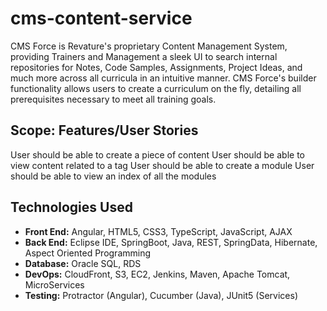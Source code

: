 # cms-content-service
CMS Force is Revature's proprietary Content Management System, providing Trainers and Management a sleek UI to search internal repositories for Notes, Code Samples, Assignments, Project Ideas, and much more across all curricula in an intuitive manner. CMS Force's builder functionality allows users to create a curriculum on the fly, detailing all prerequisites necessary to meet all training goals.

## Scope: Features/User Stories
User should be able to create a piece of content
User should be able to view content related to a tag
User should be able to create a module
User should be able to view an index of all the modules

## Technologies Used
- **Front End:** Angular, HTML5, CSS3, TypeScript, JavaScript, AJAX
- **Back End:** Eclipse IDE, SpringBoot, Java, REST, SpringData, Hibernate, Aspect Oriented Programming
- **Database:** Oracle SQL, RDS
- **DevOps:** CloudFront, S3, EC2, Jenkins, Maven, Apache Tomcat, MicroServices
- **Testing:** Protractor (Angular), Cucumber (Java), JUnit5 (Services)
